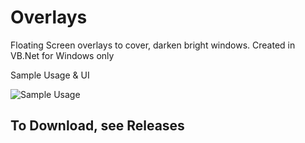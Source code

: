 # Overlays

Floating Screen overlays to cover, darken bright windows.
Created in VB.Net for Windows only

Sample Usage & UI

![Sample Usage](sample-usage.gif)


## To Download, see Releases
